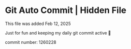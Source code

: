 # Git Auto Commit | Hidden File

This file was added Feb 12, 2025

Just for fun and keeping my daily git commit active 🤪

commit number: 1260228
